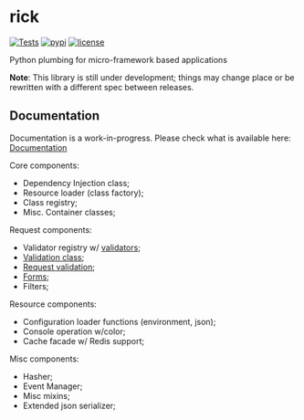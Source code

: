 # rick


[![Tests](https://github.com/oddbit-project/rick/workflows/Tests/badge.svg?branch=master)](https://github.com/oddbit-project/rick/actions)
[![pypi](https://img.shields.io/pypi/v/rick.svg)](https://pypi.org/project/rick/)
[![license](https://img.shields.io/pypi/l/rick.svg)](https://git.oddbit.org/OddBit/rick/src/branch/master/LICENSE)


Python plumbing for micro-framework based applications

**Note**: This library is still under development; things may change place or be rewritten with a different spec between
releases.


## Documentation

Documentation is a work-in-progress. Please check what is available here: [Documentation](https://oddbit-project.github.io/rick/) 

Core components:
- Dependency Injection class;
- Resource loader (class factory);
- Class registry;
- Misc. Container classes;

Request components:
- Validator registry w/ [validators](https://docs.oddbit.org/rick/validators/validator_list/);
- [Validation class](https://docs.oddbit.org/rick/validators/);
- [Request validation](https://docs.oddbit.org/rick/forms/requests/);
- [Forms](https://docs.oddbit.org/rick/forms/);
- Filters;

Resource components:
- Configuration loader functions (environment, json);
- Console operation w/color;
- Cache facade w/ Redis support;

Misc components:
- Hasher; 
- Event Manager;
- Misc mixins;
- Extended json serializer;

